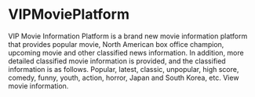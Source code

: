 # VIPMoviePlatform

VIP Movie Information Platform is a brand new movie information platform that provides popular movie, North American box office champion, upcoming movie and other classified news information.
In addition, more detailed classified movie information is provided, and the classified information is as follows.
Popular, latest, classic, unpopular, high score, comedy, funny, youth, action, horror, Japan and South Korea, etc. View movie information.
